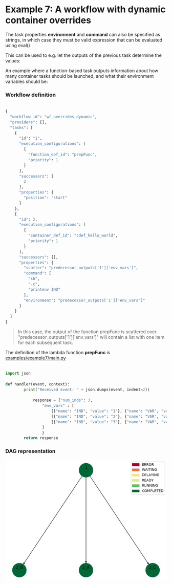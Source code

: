 #  Example 7: A workflow with dynamic container overrides

The task properties **environment** and **command** can also be specified as strings, in which case they must be valid expression that can be evaluated using eval()

This can be used to e.g. let the outputs of the previous task determine the values:

An example where a function-based task outputs information about how many container tasks should be launched, and what their environment variables should be:




### Workflow definition

```python

{
  "workflow_id": "wf_overrides_dynamic",
  "providers": [],
  "tasks": [
    {
      "id": "1",
      "execution_configurations": [
        {
          "function_def_id": "prepFunc",
          "priority": 1
        }
      ],
      "successors": [
        2
      ],
      "properties": {
        "position": "start"
      }
    },
    {
      "id": 2,
      "execution_configurations": [
        {
          "container_def_id": "cdef_hello_world",
          "priority": 1
        }
      ],
      "successors": [],
      "properties": {
        "scatter": "predecessor_outputs['1']['env_vars']",
        "command": [
          "sh",
          "-c",
          "printenv IND"
        ],
        "environment": "predecessor_outputs['1']['env_vars']"
      }
    }
  ]
}


```


> In this case, the output of the function prepFunc is scattered over.
> "predecessor_outputs['1']['env_vars']" will contain a list with one item for each subsequent task.

The definition of the lambda function **prepFunc** is [examples/example7/main.py](examples/example7/main.py)

```python

import json

def handler(event, context):
        print("Received event: " + json.dumps(event, indent=2))

        	response = {"num_inds": 3,
				"env_vars" : [
					[{"name": "IND", "value": "1"}, {"name": "VAR", "value": "hello"}],
					[{"name": "IND", "value": "2"}, {"name": "VAR", "value": "hello"}],
					[{"name": "IND", "value": "3"}, {"name": "VAR", "value": "hello"}]
				]
				}
        return response


```


### DAG representation

![Example 7](/img/sweep/example7.png)
